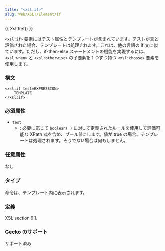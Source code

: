 ```yaml
---
title: "<xsl:if>"
slug: Web/XSLT/Element/if
---
```

{{ XsltRef() }}

`<xsl:if>` 要素にはテスト属性とテンプレートが含まれています。テストが真と評価された場合、テンプレートは処理されます。これは、他の言語の if 文に似ています。ただし、if-then-else ステートメントの機能を実現するには、`<xsl:when>` と `<xsl:otherwise>` の子要素を 1 つずつ持つ `<xsl:choose>` 要素を使用します。

### 構文

```
<xsl:if test=EXPRESSION>
	TEMPLATE
</xsl:if>
```

### 必須属性

- `test`
  - : 必要に応じて `boolean( )` に対して定義されたルールを使用して評価可能な XPath 式を含め、ブール値にします。値が true の場合、テンプレートは処理されます。そうでない場合は何もしません。

### 任意属性

なし

### タイプ

命令は、テンプレート内に表示されます。

### 定義

XSL section 9.1.

### Gecko のサポート

サポート済み

